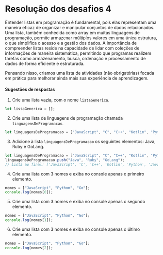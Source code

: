 # Resolução dos desafios 4

Entender listas em programação é fundamental, pois elas representam uma maneira eficaz de organizar e manipular conjuntos de dados relacionados. Uma lista, também conhecida como array em muitas linguagens de programação, permite armazenar múltiplos valores em uma única estrutura, o que simplifica o acesso e a gestão dos dados. A importância de compreender listas reside na capacidade de lidar com coleções de informações de maneira sistemática, permitindo que programas realizem tarefas como armazenamento, busca, ordenação e processamento de dados de forma eficiente e estruturada.

Pensando nisso, criamos uma lista de atividades (não obrigatórias) focada em prática para melhorar ainda mais sua experiência de aprendizagem.
[]()

#### Sugestões de respostas

1. Crie uma lista vazia, com o nome `listaGenerica`.

```js
let listaGenerica = [];
```

2. Crie uma lista de linguagens de programação chamada `linguagensDeProgramacao`.

```js
let linguagensDeProgramacao = ["JavaScript", "C", "C++", "Kotlin", "Python"];
```

3. Adicione à lista `linguagensDeProgramacao` os seguintes elementos: Java, Ruby e GoLang.

```js
let linguagensDeProgramacao = ["JavaScript", "C", "C++", "Kotlin", "Python"];
linguagensDeProgramacao.push("Java", "Ruby", "GoLang");
// Lista ao final: ['JavaScript', 'C', 'C++', 'Kotlin', 'Python', 'Java', 'Ruby', 'GoLang']
```

4. Crie uma lista com 3 nomes e exiba no console apenas o primeiro elemento.

```js
nomes = ["JavaScript", "Python", "Go"];
console.log(nomes[0]);
```

5. Crie uma lista com 3 nomes e exiba no console apenas o segundo elemento.

```js
nomes = ["JavaScript", "Python", "Go"];
console.log(nomes[1]);
```

6. Crie uma lista com 3 nomes e exiba no console apenas o último elemento.

```js
nomes = ["JavaScript", "Python", "Go"];
console.log(nomes[2]);
```
